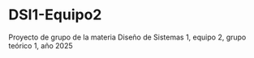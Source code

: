 # DSI1-Equipo2
Proyecto de grupo de la materia Diseño de Sistemas 1, equipo 2, grupo teórico 1, año 2025
